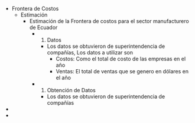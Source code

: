 - Frontera de Costos
	- Estimación
		- Estimación de la Frontera de costos para el sector manufacturero de Ecuador
			- 1. Datos
				- Los datos se obtuvieron de superintendencia de compañías, Los datos a utilizar son
					- Costos: Como el total de costo de las empresas en el año
					- Ventas: El total de ventas que se genero en dólares en el año
			- 1. Obtención de Datos
				- Los datos se obtuvieron de superintendencia de compañías
-
-